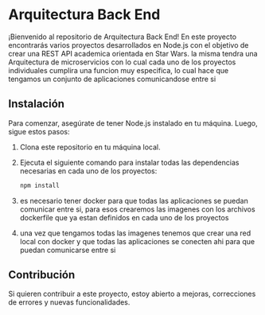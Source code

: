 # Arquitectura Back End

¡Bienvenido al repositorio de Arquitectura Back End! En este proyecto encontrarás varios proyectos desarrollados en Node.js con el objetivo de crear una REST API academica orientada en Star Wars. la misma tendra una Arquitectura de microservicios con lo cual cada uno de los proyectos individuales cumplira una funcion muy especifica, lo cual hace que tengamos un conjunto de aplicaciones comunicandose entre si


## Instalación

Para comenzar, asegúrate de tener Node.js instalado en tu máquina. Luego, sigue estos pasos:

1. Clona este repositorio en tu máquina local.
2. Ejecuta el siguiente comando para instalar todas las dependencias necesarias en cada uno de los proyectos:

   ```bash
   npm install

3. es necesario tener docker para que todas las aplicaciones se puedan comunicar entre si, para esos crearemos las imagenes con los archivos dockerfile que ya estan definidos en cada uno de los proyectos

4. una vez que tengamos todas las imagenes tenemos que crear una red local con docker y que todas las aplicaciones se conecten ahi para que puedan comunicarse entre si




## Contribución

Si quieren contribuir a este proyecto,  estoy abierto a mejoras, correcciones de errores y nuevas funcionalidades.


